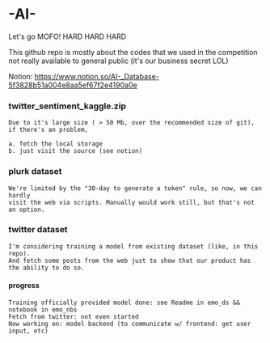 # -AI-
Let's go MOFO! HARD HARD HARD

This github repo is mostly about the codes that we used in the competition
not really available to general public (it's our business secret LOL)


Notion: https://www.notion.so/AI-_Database-5f3828b51a004e8aa5ef67f2e4190a0e


### twitter_sentiment_kaggle.zip

    Due to it's large size ( > 50 Mb, over the recommended size of git), if there's an problem, 

    a. fetch the local storage
    b. just visit the source (see notion)


### plurk dataset

    We're limited by the "30-day to generate a token" rule, so now, we can hardly  
    visit the web via scripts. Manually would work still, but that's not an option.


### twitter dataset

    I'm considering training a model from existing dataset (like, in this repo).
    And fetch some posts from the web just to show that our product has the ability to do so.
    
#### progress

    Training officially provided model done: see Readme in emo_ds && notebook in emo_nbs
    Fetch from twitter: not even started
    Now working on: model backend (to communicate w/ frontend: get user input, etc)



